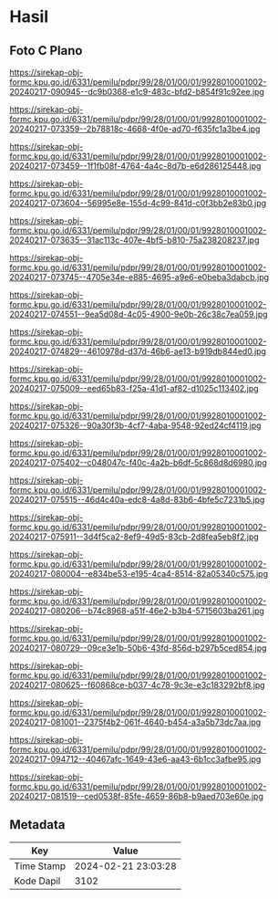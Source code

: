 # Hasil

## Foto C Plano

https://sirekap-obj-formc.kpu.go.id/6331/pemilu/pdpr/99/28/01/00/01/9928010001002-20240217-090945--dc9b0368-e1c9-483c-bfd2-b854f91c92ee.jpg

https://sirekap-obj-formc.kpu.go.id/6331/pemilu/pdpr/99/28/01/00/01/9928010001002-20240217-073359--2b78818c-4668-4f0e-ad70-f635fc1a3be4.jpg

https://sirekap-obj-formc.kpu.go.id/6331/pemilu/pdpr/99/28/01/00/01/9928010001002-20240217-073459--1f1fb08f-4764-4a4c-8d7b-e6d286125448.jpg

https://sirekap-obj-formc.kpu.go.id/6331/pemilu/pdpr/99/28/01/00/01/9928010001002-20240217-073604--56995e8e-155d-4c99-841d-c0f3bb2e83b0.jpg

https://sirekap-obj-formc.kpu.go.id/6331/pemilu/pdpr/99/28/01/00/01/9928010001002-20240217-073635--31ac113c-407e-4bf5-b810-75a238208237.jpg

https://sirekap-obj-formc.kpu.go.id/6331/pemilu/pdpr/99/28/01/00/01/9928010001002-20240217-073745--4705e34e-e885-4695-a9e6-e0beba3dabcb.jpg

https://sirekap-obj-formc.kpu.go.id/6331/pemilu/pdpr/99/28/01/00/01/9928010001002-20240217-074551--9ea5d08d-4c05-4900-9e0b-26c38c7ea059.jpg

https://sirekap-obj-formc.kpu.go.id/6331/pemilu/pdpr/99/28/01/00/01/9928010001002-20240217-074829--4610978d-d37d-46b6-ae13-b919db844ed0.jpg

https://sirekap-obj-formc.kpu.go.id/6331/pemilu/pdpr/99/28/01/00/01/9928010001002-20240217-075009--eed65b83-f25a-41d1-af82-d1025c113402.jpg

https://sirekap-obj-formc.kpu.go.id/6331/pemilu/pdpr/99/28/01/00/01/9928010001002-20240217-075326--90a30f3b-4cf7-4aba-9548-92ed24cf4119.jpg

https://sirekap-obj-formc.kpu.go.id/6331/pemilu/pdpr/99/28/01/00/01/9928010001002-20240217-075402--c048047c-f40c-4a2b-b6df-5c868d8d6980.jpg

https://sirekap-obj-formc.kpu.go.id/6331/pemilu/pdpr/99/28/01/00/01/9928010001002-20240217-075515--46d4c40a-edc8-4a8d-83b6-4bfe5c7231b5.jpg

https://sirekap-obj-formc.kpu.go.id/6331/pemilu/pdpr/99/28/01/00/01/9928010001002-20240217-075911--3d4f5ca2-8ef9-49d5-83cb-2d8fea5eb8f2.jpg

https://sirekap-obj-formc.kpu.go.id/6331/pemilu/pdpr/99/28/01/00/01/9928010001002-20240217-080004--e834be53-e195-4ca4-8514-82a05340c575.jpg

https://sirekap-obj-formc.kpu.go.id/6331/pemilu/pdpr/99/28/01/00/01/9928010001002-20240217-080206--b74c8968-a51f-46e2-b3b4-5715603ba261.jpg

https://sirekap-obj-formc.kpu.go.id/6331/pemilu/pdpr/99/28/01/00/01/9928010001002-20240217-080729--09ce3e1b-50b6-43fd-856d-b297b5ced854.jpg

https://sirekap-obj-formc.kpu.go.id/6331/pemilu/pdpr/99/28/01/00/01/9928010001002-20240217-080625--f60868ce-b037-4c78-9c3e-e3c183292bf8.jpg

https://sirekap-obj-formc.kpu.go.id/6331/pemilu/pdpr/99/28/01/00/01/9928010001002-20240217-081001--2375f4b2-061f-4640-b454-a3a5b73dc7aa.jpg

https://sirekap-obj-formc.kpu.go.id/6331/pemilu/pdpr/99/28/01/00/01/9928010001002-20240217-094712--40467afc-1649-43e6-aa43-6b1cc3afbe95.jpg

https://sirekap-obj-formc.kpu.go.id/6331/pemilu/pdpr/99/28/01/00/01/9928010001002-20240217-081519--ced0538f-85fe-4659-86b8-b9aed703e60e.jpg


## Metadata

| Key        | Value               |
| ---------- | ------------------- |
| Time Stamp | 2024-02-21 23:03:28 |
| Kode Dapil | 3102                |



